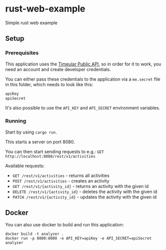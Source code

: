 # rust-web-example

Simple rust web example

## Setup

### Prerequisites

This application uses the [Timeular Public API](https://developers.timeular.com/public-api/), so in order for it to work, you need an account and create developer credentials.

You can either pass these credentials to the application via a `me.secret` file in this folder, which needs to look like this:

```bash
apiKey
apiSecret
```

It's also possible to use the `API_KEY` and `API_SECRET` environment variables.

### Running

Start by using `cargo run`.

This starts a server on port 8080.

You can then start sending requests to e.g.: `GET http://localhost:8080/rest/v1/activities`

Available requests:

* `GET /rest/v1/activities` - returns all activities
* `POST /rest/v1/activities` - creates an activity
* `GET /rest/v1/{activity_id}` - returns an activity with the given id
* `DELETE /rest/v1/{activity_id}` - deletes the activity with the given id
* `PATCH /rest/v1/{activity_id}` - updates the activity with the given id

## Docker

You can also use docker to build and run this application:

```
docker build -t analyzer .
docker run -p 8080:8080 -e API_KEY=apiKey -e API_SECRET=apiSecret analyzer
```
